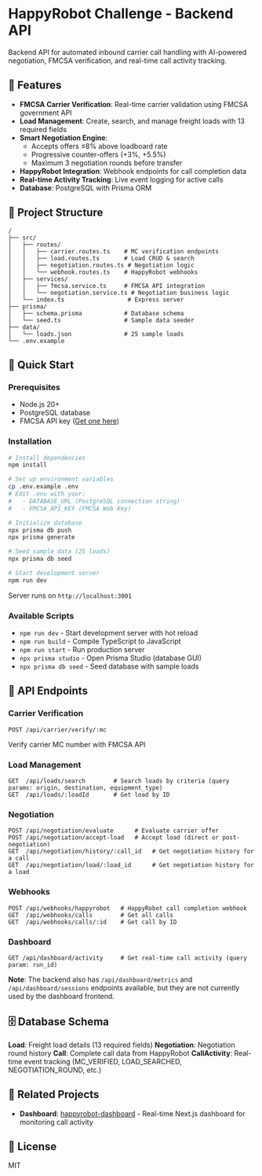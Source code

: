 # HappyRobot Challenge - Backend API

Backend API for automated inbound carrier call handling with AI-powered negotiation, FMCSA verification, and real-time call activity tracking.

## 🌟 Features

- **FMCSA Carrier Verification**: Real-time carrier validation using FMCSA government API
- **Load Management**: Create, search, and manage freight loads with 13 required fields
- **Smart Negotiation Engine**:
  - Accepts offers ≤8% above loadboard rate
  - Progressive counter-offers (+3%, +5.5%)
  - Maximum 3 negotiation rounds before transfer
- **HappyRobot Integration**: Webhook endpoints for call completion data
- **Real-time Activity Tracking**: Live event logging for active calls
- **Database**: PostgreSQL with Prisma ORM

## 📁 Project Structure

```
/
├── src/
│   ├── routes/
│   │   ├── carrier.routes.ts    # MC verification endpoints
│   │   ├── load.routes.ts       # Load CRUD & search
│   │   ├── negotiation.routes.ts # Negotiation logic
│   │   └── webhook.routes.ts    # HappyRobot webhooks
│   ├── services/
│   │   ├── fmcsa.service.ts     # FMCSA API integration
│   │   └── negotiation.service.ts # Negotiation business logic
│   └── index.ts                  # Express server
├── prisma/
│   ├── schema.prisma            # Database schema
│   └── seed.ts                  # Sample data seeder
├── data/
│   └── loads.json               # 25 sample loads
└── .env.example
```

## 🚀 Quick Start

### Prerequisites
- Node.js 20+
- PostgreSQL database
- FMCSA API key ([Get one here](https://mobile.fmcsa.dot.gov/developer/home.page))

### Installation

```bash
# Install dependencies
npm install

# Set up environment variables
cp .env.example .env
# Edit .env with your:
#   - DATABASE_URL (PostgreSQL connection string)
#   - FMCSA_API_KEY (FMCSA Web Key)

# Initialize database
npx prisma db push
npx prisma generate

# Seed sample data (25 loads)
npx prisma db seed

# Start development server
npm run dev
```

Server runs on `http://localhost:3001`

### Available Scripts

- `npm run dev` - Start development server with hot reload
- `npm run build` - Compile TypeScript to JavaScript
- `npm run start` - Run production server
- `npx prisma studio` - Open Prisma Studio (database GUI)
- `npx prisma db seed` - Seed database with sample loads

## 📡 API Endpoints

### Carrier Verification
```
POST /api/carrier/verify/:mc
```
Verify carrier MC number with FMCSA API

### Load Management
```
GET  /api/loads/search        # Search loads by criteria (query params: origin, destination, equipment_type)
GET  /api/loads/:loadId       # Get load by ID
```

### Negotiation
```
POST /api/negotiation/evaluate      # Evaluate carrier offer
POST /api/negotiation/accept-load   # Accept load (direct or post-negotiation)
GET  /api/negotiation/history/:call_id   # Get negotiation history for a call
GET  /api/negotiation/load/:load_id      # Get negotiation history for a load
```

### Webhooks
```
POST /api/webhooks/happyrobot   # HappyRobot call completion webhook
GET  /api/webhooks/calls        # Get all calls
GET  /api/webhooks/calls/:id    # Get call by ID
```

### Dashboard
```
GET /api/dashboard/activity     # Get real-time call activity (query param: run_id)
```

**Note**: The backend also has `/api/dashboard/metrics` and `/api/dashboard/sessions` endpoints available, but they are not currently used by the dashboard frontend.

## 🗄️ Database Schema

**Load**: Freight load details (13 required fields)
**Negotiation**: Negotiation round history
**Call**: Complete call data from HappyRobot
**CallActivity**: Real-time event tracking (MC_VERIFIED, LOAD_SEARCHED, NEGOTIATION_ROUND, etc.)

## 🔗 Related Projects

- **Dashboard**: [happyrobot-dashboard](../happyrobot-dashboard) - Real-time Next.js dashboard for monitoring call activity

## 📝 License

MIT
